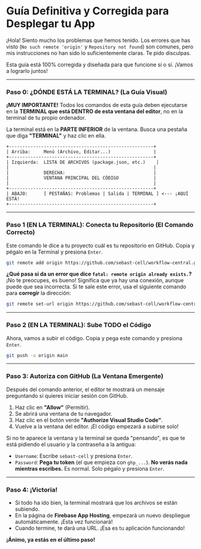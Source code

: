 # Guía Definitiva y Corregida para Desplegar tu App

¡Hola! Siento mucho los problemas que hemos tenido. Los errores que has visto (`No such remote 'origin'` y `Repository not found`) son comunes, pero mis instrucciones no han sido lo suficientemente claras. Te pido disculpas.

Esta guía está 100% corregida y diseñada para que funcione sí o sí. ¡Vamos a lograrlo juntos!

---

### **Paso 0: ¿DÓNDE ESTÁ LA TERMINAL? (La Guía Visual)**

**¡MUY IMPORTANTE!** Todos los comandos de esta guía deben ejecutarse en la **TERMINAL que está DENTRO de esta ventana del editor**, no en la terminal de tu propio ordenador.

La terminal está en la **PARTE INFERIOR** de la ventana. Busca una pestaña que diga **"TERMINAL"** y haz clic en ella.

```
+------------------------------------------------------+
| Arriba:     Menú (Archivo, Editar...)                |
+------------------------------------------------------+
| Izquierda:  LISTA DE ARCHIVOS (package.json, etc.)    |
|                                                      |
|             DERECHA:                                 |
|             VENTANA PRINCIPAL DEL CÓDIGO             |
|                                                      |
+------------------------------------------------------+
| ABAJO:      [ PESTAÑAS: Problemas | Salida | TERMINAL ] <--- ¡AQUÍ ESTÁ!
+------------------------------------------------------+
```

---

### **Paso 1 (EN LA TERMINAL): Conecta tu Repositorio (El Comando Correcto)**

Este comando le dice a tu proyecto cuál es tu repositorio en GitHub. Copia y pégalo en la Terminal y presiona `Enter`.

```bash
git remote add origin https://github.com/sebast-cell/workflow-central.git
```

**¿Qué pasa si da un error que dice `fatal: remote origin already exists.`?**
¡No te preocupes, es bueno! Significa que ya hay una conexión, aunque puede que sea incorrecta. Si te sale este error, usa el siguiente comando para **corregir** la dirección:

```bash
git remote set-url origin https://github.com/sebast-cell/workflow-central.git
```

---

### **Paso 2 (EN LA TERMINAL): Sube TODO el Código**

Ahora, vamos a subir el código. Copia y pega este comando y presiona `Enter`.

```bash
git push -u origin main
```

---

### **Paso 3: Autoriza con GitHub (La Ventana Emergente)**

Después del comando anterior, el editor te mostrará un mensaje preguntando si quieres iniciar sesión con GitHub.

1.  Haz clic en **"Allow"** (Permitir).
2.  Se abrirá una ventana de tu navegador.
3.  Haz clic en el botón verde **"Authorize Visual Studio Code"**.
4.  Vuelve a la ventana del editor. ¡El código empezará a subirse solo!

Si no te aparece la ventana y la terminal se queda "pensando", es que te está pidiendo el usuario y la contraseña a la antigua:
*   `Username`: Escribe `sebast-cell` y presiona `Enter`.
*   `Password`: **Pega tu token** (el que empieza con `ghp_...`). **No verás nada mientras escribes.** Es normal. Solo pégalo y presiona `Enter`.

---

### **Paso 4: ¡Victoria!**

*   Si todo ha ido bien, la terminal mostrará que los archivos se están subiendo.
*   En la página de **Firebase App Hosting**, empezará un nuevo despliegue automáticamente. ¡Esta vez funcionará!
*   Cuando termine, te dará una URL. ¡Esa es tu aplicación funcionando!

**¡Ánimo, ya estás en el último paso!**

